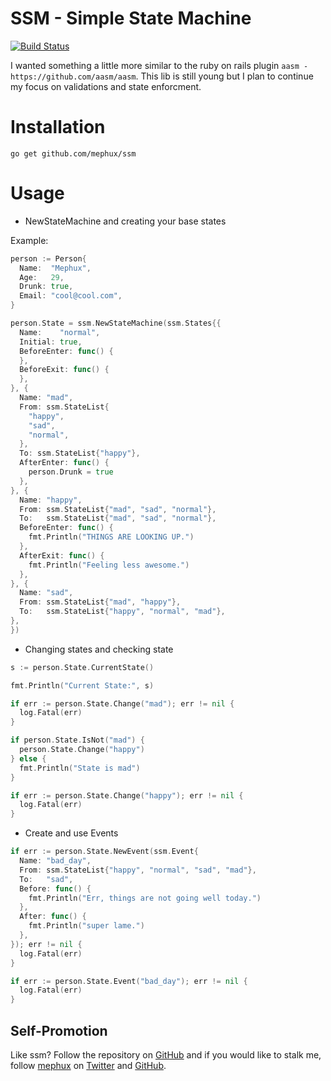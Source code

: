 # SSM - Simple State Machine

[![Build Status](http://komanda.io:8080/api/badge/github.com/mephux/ssm/status.svg?branch=master)](http://komanda.io:8080/github.com/mephux/ssm)

I wanted something a little more similar to the ruby on rails plugin 
`aasm - https://github.com/aasm/aasm`. This lib is still young but 
I plan to continue my focus on validations and state enforcment.

# Installation

```
go get github.com/mephux/ssm
```

# Usage

* NewStateMachine and creating your base states

Example:

```go
person := Person{
  Name:  "Mephux",
  Age:   29,
  Drunk: true,
  Email: "cool@cool.com",
}

person.State = ssm.NewStateMachine(ssm.States{{
  Name:    "normal",
  Initial: true,
  BeforeEnter: func() {
  },
  BeforeExit: func() {
  },
}, {
  Name: "mad",
  From: ssm.StateList{
    "happy",
    "sad",
    "normal",
  },
  To: ssm.StateList{"happy"},
  AfterEnter: func() {
    person.Drunk = true
  },
}, {
  Name: "happy",
  From: ssm.StateList{"mad", "sad", "normal"},
  To:   ssm.StateList{"mad", "sad", "normal"},
  BeforeEnter: func() {
    fmt.Println("THINGS ARE LOOKING UP.")
  },
  AfterExit: func() {
    fmt.Println("Feeling less awesome.")
  },
}, {
  Name: "sad",
  From: ssm.StateList{"mad", "happy"},
  To:   ssm.StateList{"happy", "normal", "mad"},
},
})
```

* Changing states and checking state

```go
s := person.State.CurrentState()

fmt.Println("Current State:", s)

if err := person.State.Change("mad"); err != nil {
  log.Fatal(err)
}

if person.State.IsNot("mad") {
  person.State.Change("happy")
} else {
  fmt.Println("State is mad")
}

if err := person.State.Change("happy"); err != nil {
  log.Fatal(err)
}
```

* Create and use Events

```go
if err := person.State.NewEvent(ssm.Event{
  Name: "bad_day",
  From: ssm.StateList{"happy", "normal", "sad", "mad"},
  To:   "sad",
  Before: func() {
    fmt.Println("Err, things are not going well today.")
  },
  After: func() {
    fmt.Println("super lame.")
  },
}); err != nil {
  log.Fatal(err)
}

if err := person.State.Event("bad_day"); err != nil {
  log.Fatal(err)
}
```

## Self-Promotion

Like ssm? Follow the repository on
[GitHub](https://github.com/mephux/ssm) and if
you would like to stalk me, follow [mephux](http://dweb.io/) on
[Twitter](http://twitter.com/mephux) and
[GitHub](https://github.com/mephux).

